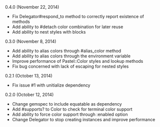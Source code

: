 0.4.0 (November 22, 2014)

* Fix Delegator#respond_to method to correctly report existence of methods
* Add ability to #detach color combination for later reuse
* Add ability to nest styles with blocks

0.3.0 (November 8, 2014)

* Add ability to alias colors through #alias_color method
* Add ability to alias colors through the environment variable
* Improve performance of Pastel::Color styles and lookup methods
* Fix bug concerned with lack of escaping for nested styles

0.2.1 (October 13, 2014)

* Fix issue #1 with unitialize dependency

0.2.0 (October 12, 2014)

* Change gemspec to include equatable as dependency
* Add #supports? to Color to check for terminal color support
* Add ability to force color support through :enabled option
* Change Delegator to stop creating instances and improve performance
